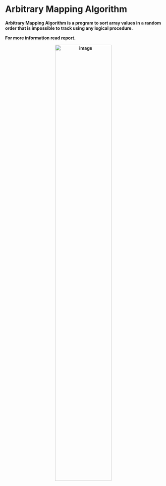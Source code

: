# Arbitrary Mapping Algorithm

<p><strong>Arbitrary Mapping Algorithm<strong> is a program to sort array values in a random order that is impossible to track using any logical procedure.<p>
<p>For more information read <a href = "https://github.com/JayedRafiProjects/arbritary_mapping_algorithm/blob/main/report.pdf">report</a>.<p>
 <div align="center">
<a href ="https://github.com/JayedRafiProjects/arbritary_mapping_algorithm"><img src="https://github.com/JayedRafiProjects/arbritary_mapping_algorithm/blob/main/image.jpg" alt="image" style="width: 60%;"></a>
 </div>
